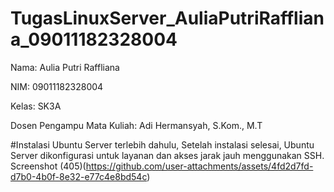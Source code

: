 # TugasLinuxServer_AuliaPutriRaffliana_09011182328004
Nama: Aulia Putri Raffliana

NIM: 09011182328004

Kelas: SK3A

Dosen Pengampu Mata Kuliah: Adi Hermansyah, S.Kom., M.T

#Instalasi Ubuntu Server terlebih dahulu, Setelah instalasi selesai, Ubuntu Server dikonfigurasi untuk layanan dan akses jarak jauh menggunakan SSH. Screenshot (405)(https://github.com/user-attachments/assets/4fd2d7fd-d7b0-4b0f-8e32-e77c4e8bd54c)

